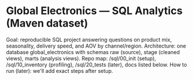 ﻿# Global Electronics — SQL Analytics (Maven dataset)

Goal: reproducible SQL project answering questions on product mix, seasonality, delivery speed, and AOV by channel/region.
Architecture: one database global_electronics with schemas raw (source), stage (cleaned views), marts (analysis views).
Repo map: /sql/00_init (setup), /sql/10_inventory (profiling), /sql/20_tests (later), docs listed below.
How to run (later): we'll add exact steps after setup.
